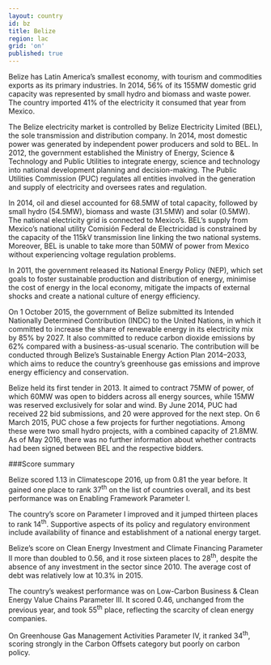 ```yaml
---
layout: country
id: bz
title: Belize
region: lac
grid: 'on'
published: true
---
```


Belize has Latin America’s smallest economy, with tourism and commodities exports as its primary industries. In 2014, 56% of its 155MW domestic grid capacity was represented by small hydro and biomass and waste power. The country imported 41% of the electricity it consumed that year from Mexico.

The Belize electricity market is controlled by Belize Electricity Limited (BEL), the sole transmission and distribution company. In 2014, most domestic power was generated by independent power producers and sold to BEL. In 2012, the government established the Ministry of Energy, Science & Technology and Public Utilities to integrate energy, science and technology into national development planning and decision-making. The Public Utilities Commission (PUC) regulates all entities involved in the generation and supply of electricity and oversees rates and regulation.

In 2014, oil and diesel accounted for 68.5MW of total capacity, followed by small hydro (54.5MW), biomass and waste (31.5MW) and solar (0.5MW). The national electricity grid is connected to Mexico’s. BEL’s supply from Mexico’s national utility Comisión Federal de Electricidad is constrained by the capacity of the 115kV transmission line linking the two national systems. Moreover, BEL is unable to take more than 50MW of power from Mexico without experiencing voltage regulation problems.

In 2011, the government released its National Energy Policy (NEP), which set goals to foster sustainable production and distribution of energy, minimise the cost of energy in the local economy, mitigate the impacts of external shocks and create a national culture of energy efficiency.

On 1 October 2015, the government of Belize submitted its Intended Nationally Determined Contribution (INDC) to the United Nations, in which it committed to increase the share of renewable energy in its electricity mix by 85% by 2027. It also committed to reduce carbon dioxide emissions by 62% compared with a business-as-usual scenario. The contribution will be conducted through Belize’s Sustainable Energy Action Plan 2014–2033, which aims to reduce the country’s greenhouse gas emissions and improve energy efficiency and conservation.

Belize held its first tender in 2013. It aimed to contract 75MW of power, of which 60MW was open to bidders across all energy sources, while 15MW was reserved exclusively for solar and wind. By June 2014, PUC had received 22 bid submissions, and 20 were approved for the next step. On 6 March 2015, PUC chose a few projects for further negotiations. Among these were two small hydro projects, with a combined capacity of 21.8MW. As of May 2016, there was no further information about whether contracts had been signed between BEL and the respective bidders.


###Score summary

Belize scored 1.13 in Climatescope 2016, up from 0.81 the year before. It gained one place to rank 37<sup>th</sup> on the list of countries overall, and its best performance was on Enabling Framework Parameter I.

The country’s score on Parameter I improved and it jumped thirteen places to rank 14<sup>th</sup>. Supportive aspects of its policy and regulatory environment include availability of finance and establishment of a national energy target.

Belize’s score on Clean Energy Investment and Climate Financing Parameter II more than doubled to 0.56, and it rose sixteen places to 28<sup>th</sup>, despite the absence of any investment in the sector since 2010. The average cost of debt was relatively low at 10.3% in 2015. 

The country’s weakest performance was on Low-Carbon Business & Clean Energy Value Chains Parameter III. It scored 0.46, unchanged from the previous year, and took 55<sup>th</sup> place, reflecting the scarcity of clean energy companies.

On Greenhouse Gas Management Activities Parameter IV, it ranked 34<sup>th</sup>, scoring strongly in the Carbon Offsets category but poorly on carbon policy.
